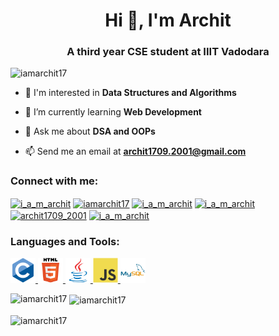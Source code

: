 <h1 align="center">Hi 👋, I'm Archit</h1>
<h3 align="center">A third year CSE student at IIIT Vadodara</h3>

<p align="left"> <img src="https://komarev.com/ghpvc/?username=iamarchit17&label=Profile%20views&color=0e75b6&style=flat" alt="iamarchit17" /> </p>

- 👀 I'm interested in **Data Structures and Algorithms**

- 🌱 I’m currently learning **Web Development**

- 💬 Ask me about **DSA and OOPs**

- 📫 Send me an email at **archit1709.2001@gmail.com**

<h3 align="left">Connect with me:</h3>
<p align="left">
<a href="https://twitter.com/i_a_m_archit" target="blank"><img align="center" src="https://raw.githubusercontent.com/rahuldkjain/github-profile-readme-generator/master/src/images/icons/Social/twitter.svg" alt="i_a_m_archit" height="30" width="40" /></a>
<a href="https://linkedin.com/in/iamarchit17" target="blank"><img align="center" src="https://raw.githubusercontent.com/rahuldkjain/github-profile-readme-generator/master/src/images/icons/Social/linked-in-alt.svg" alt="iamarchit17" height="30" width="40" /></a>
<a href="https://instagram.com/i_a_m_archit" target="blank"><img align="center" src="https://raw.githubusercontent.com/rahuldkjain/github-profile-readme-generator/master/src/images/icons/Social/instagram.svg" alt="i_a_m_archit" height="30" width="40" /></a>
<a href="https://www.codechef.com/users/i_a_m_archit" target="blank"><img align="center" src="https://cdn.jsdelivr.net/npm/simple-icons@3.1.0/icons/codechef.svg" alt="i_a_m_archit" height="30" width="40" /></a>
<a href="https://www.hackerrank.com/archit1709_2001" target="blank"><img align="center" src="https://raw.githubusercontent.com/rahuldkjain/github-profile-readme-generator/master/src/images/icons/Social/hackerrank.svg" alt="archit1709_2001" height="30" width="40" /></a>
<a href="https://www.leetcode.com/i_a_m_archit" target="blank"><img align="center" src="https://raw.githubusercontent.com/rahuldkjain/github-profile-readme-generator/master/src/images/icons/Social/leet-code.svg" alt="i_a_m_archit" height="30" width="40" /></a>
</p>

<h3 align="left">Languages and Tools:</h3>
<p align="left"> <a href="https://www.cprogramming.com/" target="_blank" rel="noreferrer"> <img src="https://raw.githubusercontent.com/devicons/devicon/master/icons/c/c-original.svg" alt="c" width="40" height="40"/> </a> <a href="https://www.w3.org/html/" target="_blank" rel="noreferrer"> <img src="https://raw.githubusercontent.com/devicons/devicon/master/icons/html5/html5-original-wordmark.svg" alt="html5" width="40" height="40"/> </a> <a href="https://www.java.com" target="_blank" rel="noreferrer"> <img src="https://raw.githubusercontent.com/devicons/devicon/master/icons/java/java-original.svg" alt="java" width="40" height="40"/> </a> <a href="https://developer.mozilla.org/en-US/docs/Web/JavaScript" target="_blank" rel="noreferrer"> <img src="https://raw.githubusercontent.com/devicons/devicon/master/icons/javascript/javascript-original.svg" alt="javascript" width="40" height="40"/> </a> <a href="https://www.mysql.com/" target="_blank" rel="noreferrer"> <img src="https://raw.githubusercontent.com/devicons/devicon/master/icons/mysql/mysql-original-wordmark.svg" alt="mysql" width="40" height="40"/> </a> </p>

<p><img align="left" src="https://github-readme-stats.vercel.app/api/top-langs?username=iamarchit17&show_icons=true&locale=en&layout=compact" alt="iamarchit17" /></p>

<p>&nbsp;<img align="center" src="https://github-readme-stats.vercel.app/api?username=iamarchit17&show_icons=true&locale=en" alt="iamarchit17" /></p>

<p><img align="center" src="https://github-readme-streak-stats.herokuapp.com/?user=iamarchit17&" alt="iamarchit17" /></p>
